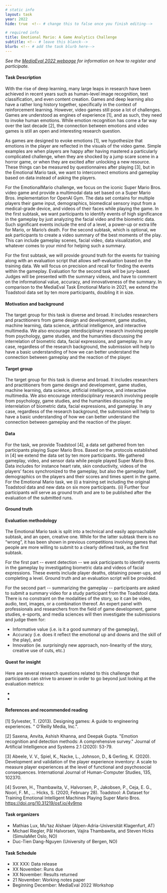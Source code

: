 ```yaml
---
# static info
layout: task
year: 2022
hide: true  <!-- # change this to false once you finish editing-->

# required info
title: Emotional Mario: A Game Analytics Challenge
subtitle: <!-- # leave this blanck-->
blurb: <!-- # add the task blurb here-->
---
```


<!-- # please respect the structure below-->
*See the [MediaEval 2022 webpage](https://multimediaeval.github.io/editions/2022/) for information on how to register and participate.*

#### Task Description
With the rise of deep learning, many large leaps in research have been achieved in recent years such as human-level image recognition, text classification, and even content creation. Games and deep learning also have a rather long history together, specifically in the context of reinforcement learning. However, video games still pose a lot of challenges. Games are understood as engines of experience [1], and as such, they need to invoke human emotions. While emotion recognition has come a far way over the last decade [2], the connection between emotions and video games is still an open and interesting research question. 

As games are designed to evoke emotions [1], we hypothesize that emotions in the player are reflected in the visuals of the video game. Simple examples are when players are happy after having mastered a particularly complicated challenge, when they are shocked by a jump scare scene in a horror game, or when they are excited after unlocking a new resource. These things can be measured by questionnaires after playing [3], but in the Emotional Mario task, we want to interconnect emotions and gameplay based on data instead of asking the players. 

For the EmotionalMario challenge, we focus on the iconic Super Mario Bros. video game and provide a multimodal data set based on a Super Mario Bros. implementation for OpenAI Gym. The data set contains for multiple players their game input, demographics, biomedical sensory input from a medical-grade device, and videos of their faces while playing the game. In the first subtask, we want participants to identify events of high significance in the gameplay by just analyzing the facial video and the biometric data. Such significant events include the end of a level, a power-up or extra life for Mario, or Mario’s death. For the second subtask, which is optional, we ask participants to create a video summary of the best moments of the play. This can include gameplay scenes, facial video, data visualization, and whatever comes to your mind for helping such a summary. 

For the first subtask, we will provide ground truth for the events for training along with an evaluation script that allows self-evaluation based on the training data. We will focus on precision and recall for finding the events within the gameplay. Evaluation for the second task will be jury-based. Judges will be presented with the summary videos, and have to comment on the informational value, accuracy, and innovativeness of the summary. In comparison to the MediaEval Task Emotional Mario in 2021, we extend the Toadstool data set by ten more participants, doubling it in size. 


#### Motivation and background
The target group for this task is diverse and broad. It includes researchers and practitioners from game design and development, game studies, machine learning, data science, artificial intelligence, and interactive multimedia. We also encourage interdisciplinary research involving people from psychology, game studies, and the humanities discussing the interrelation of biometric data, facial expressions, and gameplay. In any case, regardless of the research background, the submission will help to have a basic understanding of how we can better understand the connection between gameplay and the reaction of the player.


#### Target group
The target group for this task is diverse and broad. It includes researchers and practitioners from game design and development, game studies, machine learning, data science, artificial intelligence, and interactive multimedia. We also encourage interdisciplinary research involving people from psychology, game studies, and the humanities discussing the interrelation of biometric data, facial expressions, and gameplay. In any case, regardless of the research background, the submission will help to have a basic understanding of how we can better understand the connection between gameplay and the reaction of the player.

#### Data
For the task, we provide Toadstool [4], a data set gathered from ten participants playing Super Mario Bros. Based on the protocols established in [4] we extend the data set by ten more participants. We gathered gameplay, video, and sensor data while people played Super Mario Bros. Data includes for instance heart rate, skin conductivity, videos of the players’ faces synchronized to the gameplay, but also the gameplay itself, demographics on the players and their scores and times spent in the game. For the Emotional Mario task, we (i) a training set including the original Toadstool data and new data on six more participants. (ii) Further four participants will serve as ground truth and are to be published after the evaluation of the submitted runs. 

#### Ground truth

#### Evaluation methodology
The Emotional Mario task is split into a technical and easily approachable subtask, and an open, creative one. While for the latter subtask there is no “wrong”, it has been shown in previous competitions involving games that people are more willing to submit to a clearly defined task, as the first subtask.  

For the first part -- event detection -- we ask participants to identify events in the gameplay by investigating biometric data and videos of facial expressions. These events include player deaths, obtaining power-ups, and completing a level. Ground truth and an evaluation script will be provided. 

For the second part -- summarizing the gameplay -- participants are asked to submit a summary video for a study participant from the Toadstool data. There is no constraint on the modalities of the story, so it can be video, audio, text, images, or a combination thereof. An expert panel with  professionals and researchers from the field of game development, game studies, e-sports, and media sciences will then investigate the submissions and judge them for:

* Informative value (i.e. is it a good summary of the gameplay),
* Accuracy (i.e. does it reflect the emotional up and downs and the skill of the play), and
* Innovation (ie. surprisingly new approach, non-linearity of the story, creative use of cuts, etc.)


#### Quest for insight
Here are several research questions related to this challenge that participants can strive to answer in order to go beyond just looking at the evaluation metrics: 
* <!-- # First research question-->
* <!-- # Second research question-->
<!-- # and so on-->

#### References and recommended reading
[1] Sylvester, T. (2013). Designing games: A guide to engineering experiences. " O'Reilly Media, Inc.".

[2] Saxena, Anvita, Ashish Khanna, and Deepak Gupta. "Emotion recognition and detection methods: A comprehensive survey." Journal of Artificial Intelligence and Systems 2.1 (2020): 53-79.

[3] Abeele, V. V., Spiel, K., Nacke, L., Johnson, D., & Gerling, K. (2020). Development and validation of the player experience inventory: A scale to measure player experiences at the level of functional and psychosocial consequences. International Journal of Human-Computer Studies, 135, 102370.

[4] Svoren, H., Thambawita, V., Halvorsen, P., Jakobsen, P., Ceja, E. G., Noori, F. M., … Hicks, S. (2020, February 28). Toadstool: A Dataset for Training Emotional Intelligent Machines Playing Super Mario Bros. https://doi.org/10.31219/osf.io/4v9mp


#### Task organizers
* Mathias Lux, Mu'taz Alshaer (Alpen-Adria-Universität Klagenfurt, AT)
* Michael Riegler, Pål Halvorsen, Vajira Thambawita, and Steven Hicks (SimulaMet Oslo, NO)
* Duc-Tien Dang-Nguyen (University of Bergen, NO)


#### Task Schedule
* XX XXX: Data release <!-- # Replace XX with your date. We suggest setting the date in June-July-->
* XX November: Runs due <!-- # Replace XX with your date. We suggest setting enough time in order to have enough time to assess and return the results by the Results returned deadline-->
* XX November: Results returned  <!-- Replace XX with your date. Latest possible should be 10 November-->
* 21 November: Working notes paper  <!-- Fixed. Please do not change.-->
* Beginning December: MediaEval 2022 Workshop <!-- Fixed. Please do not change. Exact date to be decided-->
